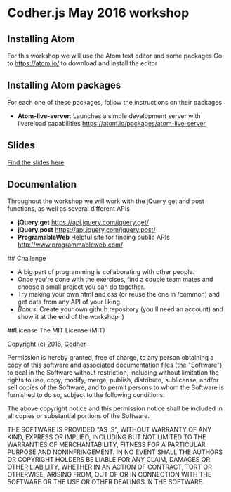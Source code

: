 # Codher.js May 2016 workshop

## Installing Atom
For this workshop we will use the Atom text editor and some packages
Go to https://atom.io/ to download and install the editor

## Installing Atom packages
For each one of these packages, follow the instructions on their packages
- **Atom-live-server**: Launches a simple development server with livereload capabilities https://atom.io/packages/atom-live-server

## Slides
[Find the slides here](https://docs.google.com/presentation/d/1XO_1_z9Ea2oAKu9kf8fcXo5RnlUrTUrN8UgPaOV7etw/edit?usp=sharing)

## Documentation
Throughout the workshop we will work with the jQuery get and post functions, as well as several different APIs
- **jQuery.get** https://api.jquery.com/jquery.get/
- **jQuery.post** https://api.jquery.com/jquery.post/
- **ProgramableWeb** Helpful site for finding public APIs http://www.programmableweb.com/

## Challenge
- A big part of programming is collaborating with other people.
- Once you're done with the exercises, find a couple team mates and choose a small project you can do together.
- Try making your own html and css (or reuse the one in /common) and get data from any API of your liking.
- _Bonus:_ Create your own github repository (you'll need an account) and show it at the end of the workshop :)

##License
The MIT License (MIT)

Copyright (c) 2016, [Codher](http://www.codher.com)

Permission is hereby granted, free of charge, to any person obtaining a copy of this software and associated documentation files (the "Software"), to deal in the Software without restriction, including without limitation the rights to use, copy, modify, merge, publish, distribute, sublicense, and/or sell copies of the Software, and to permit persons to whom the Software is furnished to do so, subject to the following conditions:

The above copyright notice and this permission notice shall be included in all copies or substantial portions of the Software.

THE SOFTWARE IS PROVIDED "AS IS", WITHOUT WARRANTY OF ANY KIND, EXPRESS OR IMPLIED, INCLUDING BUT NOT LIMITED TO THE WARRANTIES OF MERCHANTABILITY, FITNESS FOR A PARTICULAR PURPOSE AND NONINFRINGEMENT. IN NO EVENT SHALL THE AUTHORS OR COPYRIGHT HOLDERS BE LIABLE FOR ANY CLAIM, DAMAGES OR OTHER LIABILITY, WHETHER IN AN ACTION OF CONTRACT, TORT OR OTHERWISE, ARISING FROM, OUT OF OR IN CONNECTION WITH THE SOFTWARE OR THE USE OR OTHER DEALINGS IN THE SOFTWARE.
